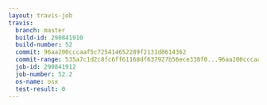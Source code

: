 ```yaml
---
layout: travis-job
travis:
  branch: master
  build-id: 290841910
  build-number: 52
  commit: 96aa200cccaaf5c725414652289f2131d8614362
  commit-range: 535a7c1d2c8fc6ff61168df637927b56ece338f0...96aa200cccaaf5c725414652289f2131d8614362
  job-id: 290841912
  job-number: 52.2
  os-name: osx
  test-result: 0
---
```

